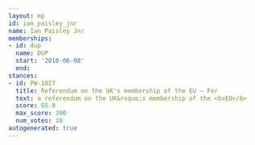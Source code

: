 ```yaml
---
layout: mp
id: ian_paisley_jnr
name: Ian Paisley Jnr
memberships:
- id: dup
  name: DUP
  start: '2010-06-08'
  end: 
stances:
- id: PW-1027
  title: Referendum on the UK's membership of the EU — For
  text: a referendum on the UK&rsquo;s membership of the <b>EU</b>
  score: 65.0
  max_score: 300
  num_votes: 18
autogenerated: true
---
```

